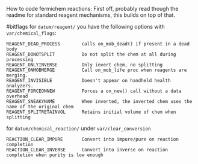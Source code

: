 How to code fermichem reactions:
First off, probably read though the readme for standard reagent mechanisms, this builds on top of that.

#bitflags
for `datum/reagent/` you have the following options with `var/chemical_flags`:

```
REAGENT_DEAD_PROCESS		calls on_mob_dead() if present in a dead body
REAGENT_DONOTSPLIT		    Do not split the chem at all during processing
REAGENT_ONLYINVERSE		    Only invert chem, no splitting
REAGENT_ONMOBMERGE		    Call on_mob_life proc when reagents are merging.
REAGENT_INVISIBLE		    Doesn't appear on handheld health analyzers.
REAGENT_FORCEONNEW		    Forces a on_new() call without a data overhead
REAGENT_SNEAKYNAME          When inverted, the inverted chem uses the name of the original chem
REAGENT_SPLITRETAINVOL      Retains initial volume of chem when splitting
```

for `datum/chemical_reaction/` under `var/clear_conversion`

```
REACTION_CLEAR_IMPURE       Convert into impure/pure on reaction completion
REACTION_CLEAR_INVERSE      Convert into inverse on reaction completion when purity is low enough
```
